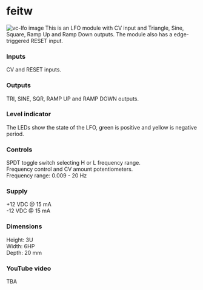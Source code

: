# feitw
![vc-lfo image](VC_LFO.jpg)
This is an LFO module with CV input and Triangle, Sine, Square, Ramp Up and Ramp Down outputs. The module also has a edge-triggered RESET input.

### Inputs
CV and RESET inputs.

### Outputs
TRI, SINE, SQR, RAMP UP and RAMP DOWN outputs.

### Level indicator
The LEDs show the state of the LFO, green is positive and yellow is negative period. 

### Controls
SPDT toggle switch selecting H or L frequency range.  
Frequency control and CV amount potentiometers.  
Frequency range: 0.009 - 20 Hz

### Supply
+12 VDC @ 15 mA  
-12 VDC @ 15 mA   

### Dimensions
Height: 3U  
Width: 6HP  
Depth: 20 mm  
 
### YouTube video
TBA
